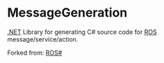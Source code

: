 # MessageGeneration

[.NET](https://www.microsoft.com/net) Library for generating C# source code for [ROS](http://www.ros.org/) message/service/action.

Forked from: [ROS#](https://github.com/siemens/ros-sharp)
